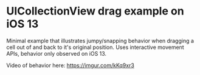 # UICollectionView drag example on iOS 13

Minimal example that illustrates jumpy/snapping behavior when dragging a cell out of and back to it's original position. Uses interactive movement APIs, behavior only observed on iOS 13.

Video of behavior here:
https://imgur.com/kKq9xr3